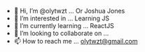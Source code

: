 - 👋 Hi, I’m @olytwzt ... Or Joshua Jones
- 👀 I’m interested in ... Learning JS 
- 🌱 I’m currently learning ... ReactJS
- 💞️ I’m looking to collaborate on ... 
- 📫 How to reach me ... olytwzt@gmail.com

<!---
olytwzt/olytwzt is a ✨ special ✨ repository because its `README.md` (this file) appears on your GitHub profile.
You can click the Preview link to take a look at your changes.
--->
